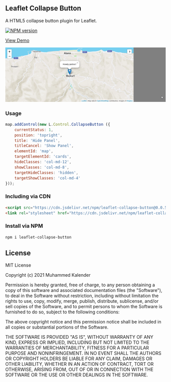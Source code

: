 ## Leaflet Collapse Button
A HTML5 collapse button plugin for Leaflet.

[![NPM version](https://img.shields.io/npm/v/leaflet-collapse-button.svg)](https://www.npmjs.com/package/leaflet-collapse-button)

<a href="https://jsfiddle.net/muhammedkalender/d9g8j3w7/">View Demo</a>

![Product Demo](media/demo.gif)

### Usage

``` js
map.addControl(new L.Control.CollapseButton ({
	currentStatus: 1,	
	position: 'topright',	
	title: 'Hide Panel',	
	titleCancel: 'Show Panel',	
	elementId: 'map',	
	targetElementId: 'cards',	
	hideClasses: 'col-md-12',	
	showClasses: 'col-md-8',	
	targetHideClasses: 'hidden',	
	targetShowClasses: 'col-md-4'
}));
```

### Including via CDN

```html
<script src="https://cdn.jsdelivr.net/npm/leaflet-collapse-button@0.0.5/dist/leaflet.collapse-button.min.js"></script>
<link rel="stylesheet" href="https://cdn.jsdelivr.net/npm/leaflet-collapse-button@0.0.5/dist/leaflet.collapse-button.min.css">
```

### Install via NPM
```html
npm i leaflet-collapse-button
```

## License

MIT License

Copyright (c) 2021 Muhammed Kalender

Permission is hereby granted, free of charge, to any person obtaining a copy
of this software and associated documentation files (the "Software"), to deal
in the Software without restriction, including without limitation the rights
to use, copy, modify, merge, publish, distribute, sublicense, and/or sell
copies of the Software, and to permit persons to whom the Software is
furnished to do so, subject to the following conditions:

The above copyright notice and this permission notice shall be included in all
copies or substantial portions of the Software.

THE SOFTWARE IS PROVIDED "AS IS", WITHOUT WARRANTY OF ANY KIND, EXPRESS OR
IMPLIED, INCLUDING BUT NOT LIMITED TO THE WARRANTIES OF MERCHANTABILITY,
FITNESS FOR A PARTICULAR PURPOSE AND NONINFRINGEMENT. IN NO EVENT SHALL THE
AUTHORS OR COPYRIGHT HOLDERS BE LIABLE FOR ANY CLAIM, DAMAGES OR OTHER
LIABILITY, WHETHER IN AN ACTION OF CONTRACT, TORT OR OTHERWISE, ARISING FROM,
OUT OF OR IN CONNECTION WITH THE SOFTWARE OR THE USE OR OTHER DEALINGS IN THE
SOFTWARE.
